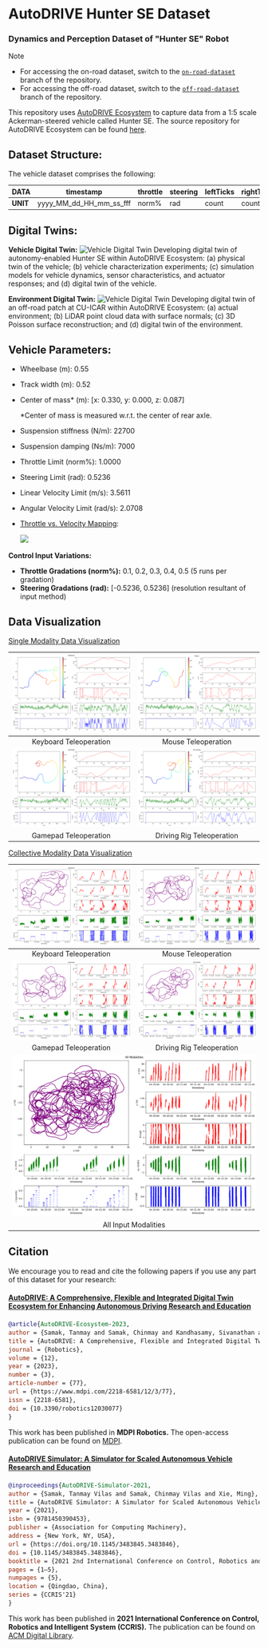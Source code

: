 # AutoDRIVE Hunter SE Dataset

### Dynamics and Perception Dataset of "Hunter SE" Robot

> [!NOTE]
> - For accessing the on-road dataset, switch to the [`on-road-dataset`](https://github.com/Tinker-Twins/AutoDRIVE-Hunter-SE-Dataset/tree/on-road-dataset) branch of the repository.
> - For accessing the off-road dataset, switch to the [`off-road-dataset`](https://github.com/Tinker-Twins/AutoDRIVE-Hunter-SE-Dataset/tree/off-road-dataset) branch of the repository.

<!-- <table>
<thead>
  <tr>
    <th align="center"><img src="keyboard_10_hz/keyboard.gif"></th>
    <th align="center"><img src="mouse_10_hz/mouse.gif"></th>
  </tr>
</thead>
<tbody>
  <tr>
    <td align="center">Keyboard Teleoperation</td>
    <td align="center">Mouse Teleoperation</td>
  </tr>
  <tr>
    <td align="center"><img src="joystick_10_hz/joystick.gif"></td>
    <td align="center"><img src="steering_10_hz/steering.gif"></td>
  </tr>
  <tr>
    <td align="center">Gamepad Teleoperation</td>
    <td align="center">Driving Rig Teleoperation</td>
  </tr>
</tbody>
</table> -->

This repository uses [AutoDRIVE Ecosystem](https://autodrive-ecosystem.github.io/) to capture data from a 1:5 scale Ackerman-steered vehicle called Hunter SE. The source repository for AutoDRIVE Ecosystem can be found [here](https://github.com/Tinker-Twins/AutoDRIVE).

## Dataset Structure:

The vehicle dataset comprises the following:

| **DATA** | timestamp | throttle |	steering | leftTicks | rightTicks |	posX | posY |	posZ | roll |	pitch |	yaw |	speed |	angX |	angY |	angZ | accX |	accY | accZ |
| -------- | --------- | -------- |	-------- | --------- | ---------- |	---- | ---- |	---- | ---- |	----- |	--- |	----- |	---- |	---- |	---- | ---- |	---- | ---- |
| **UNIT** | yyyy_MM_dd_HH_mm_ss_fff | norm% | rad | count | count |	m | m |	m | rad |	rad |	rad |	m/s |	rad/s |	rad/s |	rad/s | m/s^2 |	m/s^2 | m/s^2 |

## Digital Twins:
**Vehicle Digital Twin:**
![Vehicle Digital Twin](digital_twins/Vehicle%20Digital%20Twin.png)
Developing digital twin of autonomy-enabled Hunter SE within AutoDRIVE Ecosystem: (a) physical twin of the vehicle; (b) vehicle characterization experiments; (c) simulation models for vehicle dynamics, sensor characteristics, and actuator responses; and (d) digital twin of the vehicle.

**Environment Digital Twin:**
![Vehicle Digital Twin](digital_twins/Environment%20Digital%20Twin.png)
 Developing digital twin of an off-road patch at CU-ICAR within AutoDRIVE Ecosystem: (a) actual environment; (b) LiDAR point cloud data with surface normals; (c) 3D Poisson surface reconstruction; and (d) digital twin of the environment.

## Vehicle Parameters:
- Wheelbase (m): 0.55
- Track width (m): 0.52
- Center of mass* (m): [x: 0.330, y: 0.000, z: 0.087]

  *Center of mass is measured w.r.t. the center of rear axle.
- Suspension stiffness (N/m): 22700
- Suspension damping (Ns/m): 7000
- Throttle Limit (norm%): 1.0000
- Steering Limit (rad): 0.5236
- Linear Velocity Limit (m/s): 3.5611
- Angular Velocity Limit (rad/s): 2.0708
- [Throttle vs. Velocity Mapping](https://github.com/Tinker-Twins/AutoDRIVE-Hunter-SE-Dataset/blob/off-road-dataset/vehicle_parameters/HunterSE_Throttle_Velocity_Mapping.xlsx):

  ![](https://github.com/Tinker-Twins/AutoDRIVE-Hunter-SE-Dataset/blob/off-road-dataset/vehicle_parameters/HunterSE_Throttle_Velocity_Mapping.png)

**Control Input Variations:**

- **Throttle Gradations (norm%):** 0.1, 0.2, 0.3, 0.4, 0.5 (5 runs per gradation)
- **Steering Gradations (rad):** [-0.5236, 0.5236] (resolution resultant of input method)

## Data Visualization

[Single Modality Data Visualization](https://github.com/Tinker-Twins/AutoDRIVE-Hunter-SE-Dataset/blob/greensward-dataset/data_visualization/data_visualization_single.ipynb)

<table>
<thead>
  <tr>
    <th align="center"><img src="data_visualization/keyboard_single.png"></th>
    <th align="center"><img src="data_visualization/mouse_single.png"></th>
  </tr>
</thead>
<tbody>
  <tr>
    <td align="center">Keyboard Teleoperation</td>
    <td align="center">Mouse Teleoperation</td>
  </tr>
  <tr>
    <td align="center"><img src="data_visualization/joystick_single.png"></td>
    <td align="center"><img src="data_visualization/steering_single.png"></td>
  </tr>
  <tr>
    <td align="center">Gamepad Teleoperation</td>
    <td align="center">Driving Rig Teleoperation</td>
  </tr>
</tbody>
</table>

[Collective Modality Data Visualization](https://github.com/Tinker-Twins/AutoDRIVE-Hunter-SE-Dataset/blob/greensward-dataset/data_visualization/data_visualization_collective.ipynb)

<table>
<thead>
  <tr>
    <th align="center"><img src="data_visualization/keyboard_collective.png"></th>
    <th align="center"><img src="data_visualization/mouse_collective.png"></th>
  </tr>
</thead>
<tbody>
  <tr>
    <td align="center">Keyboard Teleoperation</td>
    <td align="center">Mouse Teleoperation</td>
  </tr>
  <tr>
    <td align="center"><img src="data_visualization/joystick_collective.png"></td>
    <td align="center"><img src="data_visualization/steering_collective.png"></td>
  </tr>
  <tr>
    <td align="center">Gamepad Teleoperation</td>
    <td align="center">Driving Rig Teleoperation</td>
  </tr>
  <tr>
    <td align="center" colspan="2"><img src="data_visualization/all_modalities_collective.png"></td>
  </tr>
  <tr>
    <td align="center" colspan="2">All Input Modalities</td>
  </tr>
</tbody>
</table>

## Citation

We encourage you to read and cite the following papers if you use any part of this dataset for your research:

#### [AutoDRIVE: A Comprehensive, Flexible and Integrated Digital Twin Ecosystem for Enhancing Autonomous Driving Research and Education](https://arxiv.org/abs/2212.05241)
```bibtex
@article{AutoDRIVE-Ecosystem-2023,
author = {Samak, Tanmay and Samak, Chinmay and Kandhasamy, Sivanathan and Krovi, Venkat and Xie, Ming},
title = {AutoDRIVE: A Comprehensive, Flexible and Integrated Digital Twin Ecosystem for Autonomous Driving Research &amp; Education},
journal = {Robotics},
volume = {12},
year = {2023},
number = {3},
article-number = {77},
url = {https://www.mdpi.com/2218-6581/12/3/77},
issn = {2218-6581},
doi = {10.3390/robotics12030077}
}
```
This work has been published in **MDPI Robotics.** The open-access publication can be found on [MDPI](https://doi.org/10.3390/robotics12030077).

#### [AutoDRIVE Simulator: A Simulator for Scaled Autonomous Vehicle Research and Education](https://arxiv.org/abs/2103.10030)
```bibtex
@inproceedings{AutoDRIVE-Simulator-2021,
author = {Samak, Tanmay Vilas and Samak, Chinmay Vilas and Xie, Ming},
title = {AutoDRIVE Simulator: A Simulator for Scaled Autonomous Vehicle Research and Education},
year = {2021},
isbn = {9781450390453},
publisher = {Association for Computing Machinery},
address = {New York, NY, USA},
url = {https://doi.org/10.1145/3483845.3483846},
doi = {10.1145/3483845.3483846},
booktitle = {2021 2nd International Conference on Control, Robotics and Intelligent System},
pages = {1–5},
numpages = {5},
location = {Qingdao, China},
series = {CCRIS'21}
}
```
This work has been published in **2021 International Conference on Control, Robotics and Intelligent System (CCRIS).** The publication can be found on [ACM Digital Library](https://dl.acm.org/doi/abs/10.1145/3483845.3483846).
